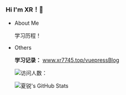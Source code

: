 ### Hi I'm XR！👋

- About Me

  学习历程！

- Others
  
  **学习记录：** www.xr7745.top/vuepressBlog
  
  ![访问人数：](https://visitor-badge.glitch.me/badge?page_id=sunhl-y)

  ![夏锐's GitHub Stats](https://github-readme-stats.vercel.app/api?username=sunhl-y&show_icons=true&count_private=true&hide=prs&theme=default_repocard)




